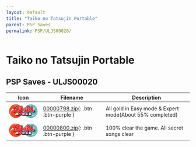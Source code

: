 ```yaml
---
layout: default
title: "Taiko no Tatsujin Portable"
parent: PSP Saves
permalink: PSP/ULJS00020/
---
```

# Taiko no Tatsujin Portable

## PSP Saves - ULJS00020

| Icon | Filename | Description |
|------|----------|-------------|
| ![Taiko no Tatsujin Portable](ICON0.PNG) | [00000798.zip](00000798.zip){: .btn .btn-purple } | All gold in Easy mode & Expert mode(About 55% completed) |
| ![Taiko no Tatsujin Portable](ICON0.PNG) | [00000800.zip](00000800.zip){: .btn .btn-purple } | 100% clear the game. All secret songs clear |
